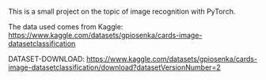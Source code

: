 This is a small project on the topic of image recognition with PyTorch.

The data used comes from Kaggle:
https://www.kaggle.com/datasets/gpiosenka/cards-image-datasetclassification

DATASET-DOWNLOAD:
https://www.kaggle.com/datasets/gpiosenka/cards-image-datasetclassification/download?datasetVersionNumber=2

